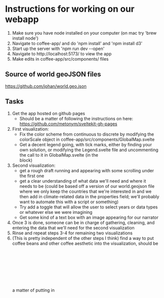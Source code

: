 # Instructions for working on our webapp #

1. Make sure you have node installed on your computer (on mac try 'brew install node')
2. Navigate to coffee-app/ and do 'npm install' and 'npm install d3'
3. Start up the server with 'npm run dev --open'
4. Navigate to http://localhost:5173/ to view the app
5. Make edits in coffee-app/src/components/ files


## Source of world geoJSON files ##

https://github.com/johan/world.geo.json


## Tasks ##

1. Get the app hosted on github pages
	- Should be a matter of following the instructions on here: https://github.com/metonym/sveltekit-gh-pages
2. First visualization:
	- Fix the color scheme from continuous to discrete by modifying the colorScale object in coffee-app/src/components/GlobalMap.svelte
	- Get a decent legend going, with tick marks, either by finding your own solution, or modifying the Legend.svelte file and uncommenting the call to it in GlobalMap.svelte (in the <main> block)
3. Second visualization:
	- get a rough draft running and appearing with some scrolling under the first one
	- get a clear understanding of what data we'll need and where it needs to be (could be based off a version of our world.geojson file where we only keep the countries that we're interested in and we then add in climate-related data in the properties field; we'll probably want to automate this with a script or something)
	- Try add a toggle that will allow the user to select years or data types or whatever else we were imagining
	- Get some kind of a text box with an image appearing for our narrator
4. Once 3 is done, someone can be in charge of gathering, cleaning, and entering the data that we'll need for the second visualization
5. Rinse and repeat steps 3-4 for remaining two visualizations
6. (This is pretty independent of the other steps I think) find a way to put coffee beans and other coffee aesthetic into the visualization, should be a matter of putting in <svg>s somewhere with images that you choose, but I'm not 100% sure
